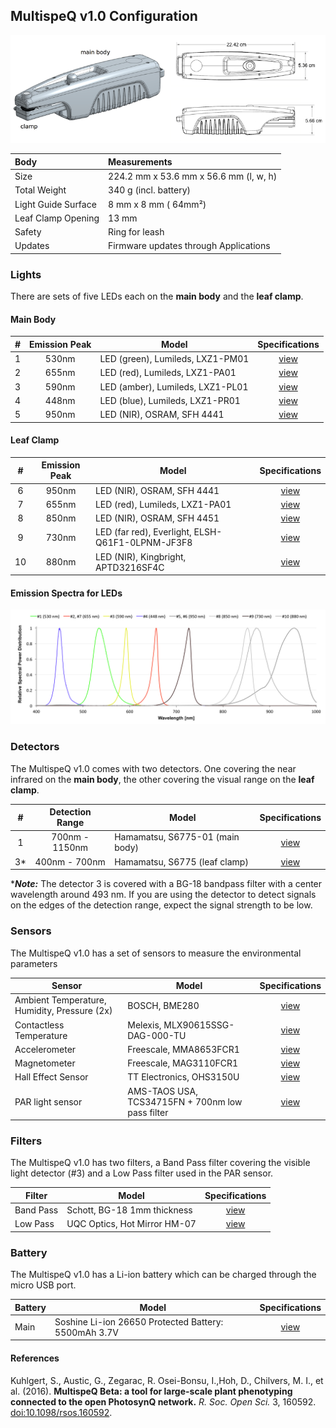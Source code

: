 MultispeQ v1.0 Configuration
-------
![MultispeQ v1.0 measurements](../images/help/_instruments_MultispeQ_v1.0_measurements.png)

| Body | Measurements |
|:----|:----|
| Size | 224.2 mm x 53.6 mm x 56.6 mm (l, w, h) |
| Total Weight | 340 g (incl. battery)|
| Light Guide Surface | 8 mm x 8 mm ( 64mm²) |
| Leaf Clamp Opening | 13 mm |
| Safety | Ring for leash |
| Updates | Firmware updates through Applications |

### Lights

There are sets of five LEDs each on the **main body** and the **leaf clamp**.

#### Main Body

| # | Emission Peak | Model | Specifications |
|:---:|:---:|-----|:---:|
| 1 | 530nm | LED (green), Lumileds, LXZ1-PM01 | [view][LXZ1] |
| 2 | 655nm | LED (red), Lumileds, LXZ1-PA01 |[view][LXZ1] |
| 3 | 590nm | LED (amber), Lumileds, LXZ1-PL01 |[view][LXZ1] |
| 4 | 448nm | LED (blue), Lumileds, LXZ1-PR01 |[view][LXZ1] |
| 5 | 950nm | LED (NIR), OSRAM, SFH 4441 | [view][OSRAM SFH 4441] |

#### Leaf Clamp

| # | Emission Peak | Model | Specifications |
|:---:|:---:|-----|:---:|
| 6 | 950nm | LED (NIR), OSRAM, SFH 4441 | [view][OSRAM SFH 4441] |
| 7 | 655nm | LED (red), Lumileds, LXZ1-PA01 |[view][LXZ1] |
| 8 | 850nm | LED (NIR), OSRAM, SFH 4451 | [view][OSRAM SFH 4451] |
| 9 | 730nm | LED (far red), Everlight, ELSH-Q61F1-0LPNM-JF3F8 | [view][ELSH-Q61F1-0LPNM-JF3F8] |
| 10 | 880nm | LED (NIR), Kingbright, APTD3216SF4C | [view][APTD3216SF4C] |

#### Emission Spectra for LEDs

![Emission spectra for LEDs build in the MultispeQ v1.0 - Emission normalized to maximum emission peak](../images/help/_instruments_MultispeQ_v1.0_led_emission_spectra.png)

### Detectors

The MultispeQ v1.0 comes with two detectors. One covering the near infrared on the **main body**, the other covering the visual range on the **leaf clamp**.

| # | Detection Range | Model | Specifications |
|:---:|:---:|-----|:---:|
| 1 | 700nm - 1150nm | Hamamatsu, S6775-01 (main body) | [view][S6775-01] |
| 3\* | 400nm - 700nm | Hamamatsu, S6775 (leaf clamp) | [view][S6775] |

\****Note:*** The detector 3 is covered with a BG-18 bandpass filter with a center wavelength around 493 nm. If you are using the detector to detect signals on the edges of the detection range, expect the signal strength to be low.

### Sensors

The MultispeQ v1.0 has a set of sensors to measure the environmental parameters

| Sensor | Model | Specifications |
|-----|-----|:---:|
| Ambient Temperature, Humidity, Pressure (2x) | BOSCH, BME280 | [view][BME280] |
| Contactless Temperature | Melexis, MLX90615SSG-DAG-000-TU | [view][MLX90615] |
| Accelerometer | Freescale, MMA8653FCR1 | [view][MMA8653FCR1] |
| Magnetometer | Freescale, MAG3110FCR1 | [view][MAG3110FCR1] |
| Hall Effect Sensor | TT Electronics, OHS3150U | [view][OHS3150U] |
| PAR light sensor | AMS-TAOS USA, TCS34715FN + 700nm low pass filter | [view][TCS34715FN] |

### Filters

The MultispeQ v1.0 has two filters, a Band Pass filter covering the visible light detector (#3) and a Low Pass filter used in the PAR sensor.

| Filter | Model | Specifications |
|-----|-----|:---:|
| Band Pass | Schott, BG-18 1mm thickness  | [view][BG-18] |
| Low Pass | UQC Optics, Hot Mirror HM-07 | [view][HMC-5051] |

### Battery

The MultispeQ v1.0 has a Li-ion battery which can be charged through the micro USB port.

| Battery | Model | Specifications |
|-----|-----|:---:|
| Main | Soshine Li-ion 26650 Protected Battery: 5500mAh 3.7V | [view][26650P-3.7-5500] |

#### References

Kuhlgert, S., Austic, G., Zegarac, R. Osei-Bonsu, I.,Hoh, D., Chilvers, M. I., et al. (2016). **MultispeQ Beta: a tool for large-scale plant phenotyping connected to the open PhotosynQ network.** *R. Soc. Open Sci.* 3, 160592. [doi:10.1098/rsos.160592].

[LXZ1]: https://www.lumileds.com/products/color-leds/luxeon-z-colors

[OSRAM SFH 4441]: https://www.osram-os.com/osram_os/en/products/product-catalog/infrared-emitters%2c-detectors-andsensors/infrared-emitters/power-emitter-gt40mw/emitter-with-940-nm/sfh-4441/index.jsp

[OSRAM SFH 4451]: https://www.osram-os.com/osram_os/en/products/product-catalog/infrared-emitters%2c-detectors-andsensors/infrared-emitters/power-emitter-gt40mw/emitter-with-850-nm/sfh-4451/index.jsp

[ELSH-Q61F1-0LPNM-JF3F8]: https://media.digikey.com/pdf/Data%20Sheets/Everlight%20PDFs/Shuen1W_Series.pdf

[APTD3216SF4C]: https://media.digikey.com/PDF/Data%20Sheets/Kingbright%20PDFs/APTD3216SF4C.pdf

[S6775]: https://www.hamamatsu.com/us/en/product/alpha/S/4103/S6775/index.html

[S6775-01]: https://www.hamamatsu.com/us/en/product/category/3100/4001/4103/S6775-01/index.html

[BME280]: https://www.bosch-sensortec.com/bst/products/all_products/bme280

[MLX90615]: https://www.melexis.com/en/product/MLX90615/Digital-Plug-Play-Infrared-Thermometer-Ultra-Small-TO-Can

[MMA8653FCR1]: https://www.nxp.com/products/sensors/accelerometers/3-axis-accelerometers/2g-4g-8g-low-g-10-bit-digital-accelerometer:MMA8653FC?lang_cd=en

[MAG3110FCR1]: https://www.nxp.com/products/sensors/magnetometers/high-accuracy-3d-magnetometer:MAG3110?lang_cd=en

[OHS3150U]: https://media.digikey.com/pdf/Data%20Sheets/TT%20Electronics%20PDFs/OHS3150U,51U.pdf

[TCS34715FN]: https://ams.com/eng/Products/Light-Sensors/Color-Sensors/TCS34715

[BG-18]: https://www.us.schott.com/d/advanced_optics/380b879e-f6d3-4130-b7e9-52d794f9bc4b/1.2/schott-bandpass-bg18-jun-2017-en.pdf

[HMC-5051]: http://www.uqgoptics.com/pdf/Hot%20mirrors%20data%20sheet.pdf

[26650P-3.7-5500]: http://www.soshine.com.cn/a633.aspx

[doi:10.1098/rsos.160592]: https://dx.doi.org/10.1098/rsos.160592